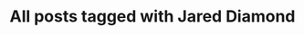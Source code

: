 ---
layout: tag
title: "All posts tagged with Jared Diamond"
permalink: /weblog/tags/jared-diamond/
taxonomy: Jared Diamond
---